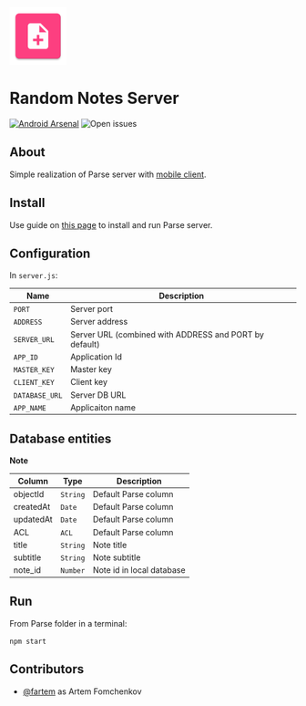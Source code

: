 <img src="media/logo/ic_app.png" height="100px" />

Random Notes Server
=============

[![Android Arsenal](https://img.shields.io/badge/Android%20Arsenal-Android%20Parse%20Server%20Client-brightgreen.svg?style=flat)](https://android-arsenal.com/details/3/7906)
![Open issues](https://img.shields.io/github/issues-raw/fartem/parse-test-server.svg?color=ff534a)

About
-------------

Simple realization of Parse server with [mobile client](https://github.com/fartem/parse-android-test-app).

__Install__
-------------

Use guide on [this page](https://docs.parseplatform.org/parse-server/guide/) to install and run Parse server.

__Configuration__
-------------

In `server.js`:

| Name  | Description |
| ------------- | ------------- |
| `PORT` | Server port |
| `ADDRESS` | Server address |
| `SERVER_URL` | Server URL (combined with ADDRESS and PORT by default) |
| `APP_ID` | Application Id |
| `MASTER_KEY` | Master key |
| `CLIENT_KEY` | Client key |
| `DATABASE_URL` | Server DB URL |
| `APP_NAME` | Applicaiton name |

Database entities
-------------

__Note__

| Column | Type | Description |
| --- | --- | --- |
| objectId | `String` | Default Parse column |
| createdAt | `Date` | Default Parse column |
| updatedAt | `Date` | Default Parse column |
| ACL | `ACL` | Default Parse column |
| title | `String` | Note title |
| subtitle | `String` | Note subtitle |
| note_id | `Number` | Note id in local database |

Run
-------------

From Parse folder in a terminal:
```shell
npm start
```

Contributors
-------------

* [@fartem](https://github.com/fartem) as Artem Fomchenkov